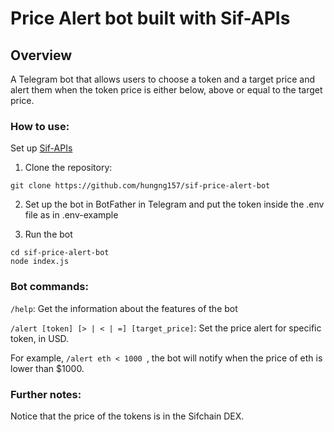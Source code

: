 # Price Alert bot built with Sif-APIs

## Overview

A Telegram bot that allows users to choose a token and a target price and alert them when the token price is either below, above or equal to the target price.

### How to use:

Set up [Sif-APIs](https://github.com/Sifchain/sif-apis)

1. Clone the repository:
```
git clone https://github.com/hungng157/sif-price-alert-bot
```

2. Set up the bot in BotFather in Telegram and put the token inside the .env file as in .env-example

3. Run the bot
```
cd sif-price-alert-bot
node index.js
```

### Bot commands:

```/help```: Get the information about the features of the bot

```/alert [token] [> | < | =] [target_price]```: Set the price alert for specific token, in USD. 

For example, ```/alert eth < 1000 ```, the bot will notify when the price of eth is lower than $1000.

### Further notes:
Notice that the price of the tokens is in the Sifchain DEX.

